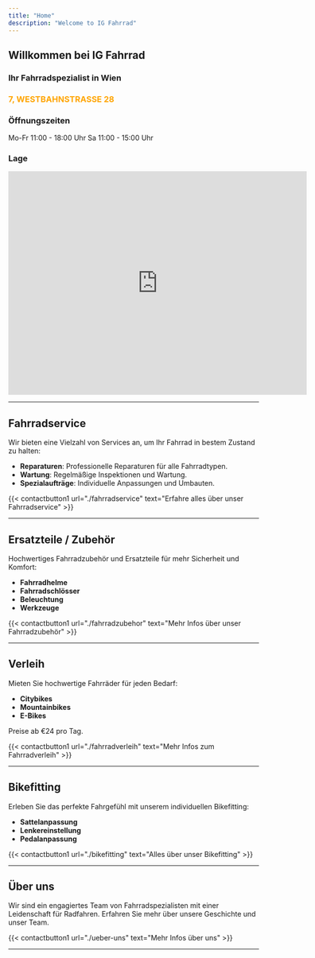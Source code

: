 ```yaml
---
title: "Home"
description: "Welcome to IG Fahrrad"
---
```


## Willkommen bei IG Fahrrad

### Ihr Fahrradspezialist in Wien

### <span style="color: #FFA500;">7, WESTBAHNSTRASSE 28</span>

### Öffnungszeiten
Mo-Fr 11:00 - 18:00 Uhr
Sa 11:00 - 15:00 Uhr

### Lage
<div class="map-container">
  <iframe src="https://www.google.com/maps/embed?pb=!1m18!1m12!1m3!1d10632.304869009882!2d16.343288390617355!3d48.19798305595617!2m3!1f0!2f0!3f0!3m2!1i1024!2i768!4f13.1!3m3!1m2!1s0x476d078bce611633%3A0xaee4670db2202edc!2sIG%20Fahrrad!5e0!3m2!1sen!2sat!4v1628889339883!5m2!1sen!2sat" width="600" height="450" style="border:0;" allowfullscreen="" loading="lazy"></iframe>
</div>

---

## Fahrradservice

Wir bieten eine Vielzahl von Services an, um Ihr Fahrrad in bestem Zustand zu halten:

- **Reparaturen**: Professionelle Reparaturen für alle Fahrradtypen.
- **Wartung**: Regelmäßige Inspektionen und Wartung.
- **Spezialaufträge**: Individuelle Anpassungen und Umbauten.

{{< contactbutton1 url="./fahrradservice" text="Erfahre alles über unser Fahrradservice" >}}

---

## Ersatzteile / Zubehör

Hochwertiges Fahrradzubehör und Ersatzteile für mehr Sicherheit und Komfort:

- **Fahrradhelme**
- **Fahrradschlösser**
- **Beleuchtung**
- **Werkzeuge**

{{< contactbutton1 url="./fahrradzubehor" text="Mehr Infos über unser Fahrradzubehör" >}}

---

## Verleih

Mieten Sie hochwertige Fahrräder für jeden Bedarf:

- **Citybikes**
- **Mountainbikes**
- **E-Bikes**

Preise ab €24 pro Tag.


{{< contactbutton1 url="./fahrradverleih" text="Mehr Infos zum Fahrradverleih" >}}

---

## Bikefitting

Erleben Sie das perfekte Fahrgefühl mit unserem individuellen Bikefitting:

- **Sattelanpassung**
- **Lenkereinstellung**
- **Pedalanpassung**


{{< contactbutton1 url="./bikefitting" text="Alles über unser Bikefitting" >}}

---

## Über uns

Wir sind ein engagiertes Team von Fahrradspezialisten mit einer Leidenschaft für Radfahren. Erfahren Sie mehr über unsere Geschichte und unser Team.

{{< contactbutton1 url="./ueber-uns" text="Mehr Infos über uns" >}}

---


